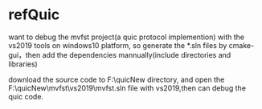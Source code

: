 # refQuic
want to debug the mvfst project(a quic protocol implemention) with the vs2019 tools on windows10 platform, so generate the *.sln files by cmake-gui，then add the dependencies mannually(include directories and libraries)

download the source code to F:\quicNew directory, and open the F:\quicNew\mvfst\vs2019\mvfst.sln file with vs2019,then can debug the quic code.
